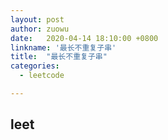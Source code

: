 ```yaml
---
layout: post
author: zuowu
date:   2020-04-14 18:10:00 +0800
linkname: '最长不重复子串'
title:  "最长不重复子串"
categories: 
  - leetcode 

---
```


## leet
